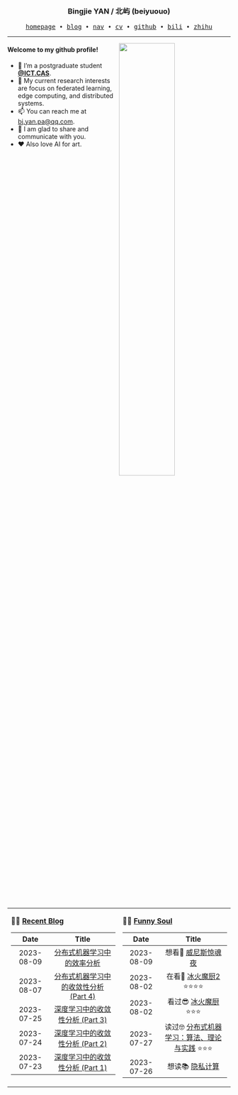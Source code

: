 <h3 align="center"> Bingjie YAN / 北屿 (beiyuouo) </h3>


<p align="center">
  <samp>
    <a href="https://www.bj-yan.top/">homepage</a> ∙
    <a href="https://blog.bj-yan.top/">blog</a> ∙
    <a href="https://nav.bj-yan.top/">nav</a> ∙
    <a href="https://www.bj-yan.top/pdf/cv_en.pdf">cv</a> ∙ 
    <a href="https://github.com/beiyuouo">github</a> ∙ 
    <a href="https://space.bilibili.com/23511429">bili</a> ∙ 
    <a href="https://www.zhihu.com/people/bei-yu-84-25">zhihu</a>
  </samp>
</p>


---

<img align="right" src="https://github-readme-stats.vercel.app/api?username=beiyuouo&show_icons=true&hide_border=true&theme=radical" width="50%">


#### Welcome to my github profile!
<!-- languages:start -->
<!-- prettier-ignore-start -->
<!-- markdownlint-disable -->
- 🔭 I’m a postgraduate student [**@ICT.CAS**](http://www.ict.cas.cn/).
- 🌱 My current research interests are focus on federated learning, edge computing, and distributed systems.
- 📫 You can reach me at [bj.yan.pa@qq.com](mailto:bj.yan.pa@qq.com).
- 🎨 I am glad to share and communicate with you.
- ❤️ Also love AI for art.
<!-- markdownlint-restore -->
<!-- prettier-ignore-end -->
<!-- languages:end -->

<table width="100%" align="center" padding="0" margin="0">
<tr>
<td valign="top" width="50%">

**🤹‍♀️ <a href="https://blog.bj-yan.top/" target="_blank">Recent Blog</a>**

<!-- START_SECTION:blog -->
| Date | Title |
| :-: | :---: |
| 2023-08-09 | <a href='https://blog.bj-yan.top/p/blog-efficiency-analysis-of-distributed-machine-learning/' target='_blank'>分布式机器学习中的效率分析</a> |
| 2023-08-07 | <a href='https://blog.bj-yan.top/p/blog-convergence-analysis-in-deep-learning-part-4/' target='_blank'>分布式机器学习中的收敛性分析 (Part 4)</a> |
| 2023-07-25 | <a href='https://blog.bj-yan.top/p/blog-convergence-analysis-in-deep-learning-part-3/' target='_blank'>深度学习中的收敛性分析 (Part 3)</a> |
| 2023-07-24 | <a href='https://blog.bj-yan.top/p/blog-convergence-analysis-in-deep-learning-part-2/' target='_blank'>深度学习中的收敛性分析 (Part 2)</a> |
| 2023-07-23 | <a href='https://blog.bj-yan.top/p/blog-convergence-analysis-in-deep-learning-part-1/' target='_blank'>深度学习中的收敛性分析 (Part 1)</a> |
<!-- END_SECTION:blog -->
</td>
<td valign="top" width="50%">

**🤾‍♂️ <a href="https://www.douban.com/people/beiyuouo/" target="_blank">Funny Soul</a>**

<!-- START_SECTION:douban -->
| Date | Title |
| :-: | :---: |
| 2023-08-09 | 想看🤔 <a href='http://movie.douban.com/subject/36117224/' target='_blank'>威尼斯惊魂夜</a>  |
| 2023-08-02 | 在看👀 <a href='http://movie.douban.com/subject/36118319/' target='_blank'>冰火魔厨2</a> ⭐⭐⭐⭐ |
| 2023-08-02 | 看过😎 <a href='http://movie.douban.com/subject/35622989/' target='_blank'>冰火魔厨</a> ⭐⭐⭐ |
| 2023-07-27 | 读过🤓 <a href='https://book.douban.com/subject/30360968/' target='_blank'>分布式机器学习：算法、理论与实践</a> ⭐⭐⭐ |
| 2023-07-26 | 想读📚 <a href='https://book.douban.com/subject/35750988/' target='_blank'>隐私计算</a>  |
<!-- END_SECTION:douban -->
</td>
</tr>

<!-- START_SECTION:github-xxx -->
<!-- END_SECTION:github-xxx -->

</table>
